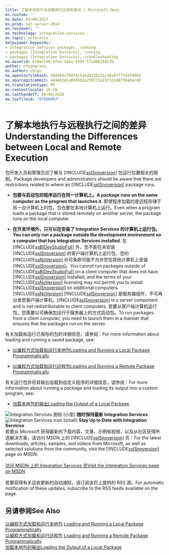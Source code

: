 ```yaml
---
title: 了解本地执行与远程执行之间的差异 | Microsoft Docs
ms.custom: ''
ms.date: 03/09/2017
ms.prod: sql-server-2014
ms.reviewer: ''
ms.technology: integration-services
ms.topic: reference
helpviewer_keywords:
- Integration Services packages, running
- packages [Integration Services], running
- packages [Integration Services], troubleshooting
ms.assetid: 610ee7d9-4fea-4aba-9395-57add826923b
author: chugugrace
ms.author: chugu
ms.openlocfilehash: 399584c790f4c5a5dd136121c58a5ff7743f4969
ms.sourcegitcommit: ad4d92dce894592a259721a1571b1d8736abacdb
ms.translationtype: MT
ms.contentlocale: zh-CN
ms.lasthandoff: 08/04/2020
ms.locfileid: "87688992"
---
```

# <a name="understanding-the-differences-between-local-and-remote-execution"></a><span data-ttu-id="c571a-102">了解本地执行与远程执行之间的差异</span><span class="sxs-lookup"><span data-stu-id="c571a-102">Understanding the Differences between Local and Remote Execution</span></span>
  <span data-ttu-id="c571a-103">包开发人员和管理员应了解与 [!INCLUDE[ssISnoversion](../../includes/ssisnoversion-md.md)] 包运行位置相关的限制。</span><span class="sxs-lookup"><span data-stu-id="c571a-103">Package developers and administrators should be aware that there are restrictions related to where an [!INCLUDE[ssISnoversion](../../includes/ssisnoversion-md.md)] package runs.</span></span>  
  
-   <span data-ttu-id="c571a-104">**包要与启动包的程序运行在同一计算机上。**</span><span class="sxs-lookup"><span data-stu-id="c571a-104">**A package runs on the same computer as the program that launches it**.</span></span> <span data-ttu-id="c571a-105">即使程序加载的是远程存储于另一台计算机上的包，包也要在本地计算机上运行。</span><span class="sxs-lookup"><span data-stu-id="c571a-105">Even when a program loads a package that is stored remotely on another server, the package runs on the local computer.</span></span>  
  
-   <span data-ttu-id="c571a-106">**在开发环境外，只可以在安装了 Integration Services 的计算机上运行包。**</span><span class="sxs-lookup"><span data-stu-id="c571a-106">**You can only run a package outside the development environment on a computer that has Integration Services installed**.</span></span> <span data-ttu-id="c571a-107">在 [!INCLUDE[ssBIDevStudioFull](../../includes/ssbidevstudiofull-md.md)] 外，您不能在未安装 [!INCLUDE[ssISnoversion](../../includes/ssisnoversion-md.md)] 的客户端计算机上运行包，您的 [!INCLUDE[ssNoVersion](../../includes/ssnoversion-md.md)] 许可条款可能不允许您在其他计算机上安装 [!INCLUDE[ssISnoversion](../../includes/ssisnoversion-md.md)]。</span><span class="sxs-lookup"><span data-stu-id="c571a-107">You cannot run packages outside of [!INCLUDE[ssBIDevStudioFull](../../includes/ssbidevstudiofull-md.md)] on a client computer that does not have [!INCLUDE[ssISnoversion](../../includes/ssisnoversion-md.md)] installed, and the terms of your [!INCLUDE[ssNoVersion](../../includes/ssnoversion-md.md)] licensing may not permit you to install [!INCLUDE[ssISnoversion](../../includes/ssisnoversion-md.md)] on additional computers.</span></span> [!INCLUDE[ssNoVersion](../../includes/ssnoversion-md.md)] <span data-ttu-id="c571a-108">[!INCLUDE[ssISnoversion](../../includes/ssisnoversion-md.md)] 是服务器组件，不可再分发至客户端计算机。</span><span class="sxs-lookup"><span data-stu-id="c571a-108">[!INCLUDE[ssISnoversion](../../includes/ssisnoversion-md.md)] is a server component and is not redistributable to client computers.</span></span> <span data-ttu-id="c571a-109">若要从客户端计算机运行包，您需要以可确保包运行于服务器上的方式启动包。</span><span class="sxs-lookup"><span data-stu-id="c571a-109">To run packages from a client computer, you need to launch them in a manner that ensures that the packages run on the server.</span></span>  
  
 <span data-ttu-id="c571a-110">有关加载和运行已保存的包的详细信息，请参阅：</span><span class="sxs-lookup"><span data-stu-id="c571a-110">For more information about loading and running a saved package, see:</span></span>  
  
-   [<span data-ttu-id="c571a-111">以编程方式加载和运行本地包</span><span class="sxs-lookup"><span data-stu-id="c571a-111">Loading and Running a Local Package Programmatically</span></span>](../run-manage-packages-programmatically/loading-and-running-a-local-package-programmatically.md)  
  
-   [<span data-ttu-id="c571a-112">以编程方式加载和运行远程包</span><span class="sxs-lookup"><span data-stu-id="c571a-112">Loading and Running a Remote Package Programmatically</span></span>](../run-manage-packages-programmatically/loading-and-running-a-remote-package-programmatically.md)  
  
 <span data-ttu-id="c571a-113">有关运行包并将其输出加载到自定义程序的详细信息，请参阅：</span><span class="sxs-lookup"><span data-stu-id="c571a-113">For more information about running a package and loading its output into a custom program, see:</span></span>  
  
-   [<span data-ttu-id="c571a-114">加载本地包的输出</span><span class="sxs-lookup"><span data-stu-id="c571a-114">Loading the Output of a Local Package</span></span>](../run-manage-packages-programmatically/loading-the-output-of-a-local-package.md)  
  
<span data-ttu-id="c571a-115">![Integration Services 图标 (小型) ](../media/dts-16.gif "集成服务图标（小）")  **随时保持最新 Integration Services**</span><span class="sxs-lookup"><span data-stu-id="c571a-115">![Integration Services icon (small)](../media/dts-16.gif "Integration Services icon (small)")  **Stay Up to Date with Integration Services**</span></span><br /> <span data-ttu-id="c571a-116">若要从 Microsoft 获得最新的下载内容、文章、示例和视频，以及从社区获得所选解决方案，请访问 MSDN 上的 [!INCLUDE[ssISnoversion](../../includes/ssisnoversion-md.md)] 页：</span><span class="sxs-lookup"><span data-stu-id="c571a-116">For the latest downloads, articles, samples, and videos from Microsoft, as well as selected solutions from the community, visit the [!INCLUDE[ssISnoversion](../../includes/ssisnoversion-md.md)] page on MSDN:</span></span><br /><br /> [<span data-ttu-id="c571a-117">访问 MSDN 上的 Integration Services 页</span><span class="sxs-lookup"><span data-stu-id="c571a-117">Visit the Integration Services page on MSDN</span></span>](https://go.microsoft.com/fwlink/?LinkId=136655)<br /><br /> <span data-ttu-id="c571a-118">若要获得有关这些更新的自动通知，请订阅该页上提供的 RSS 源。</span><span class="sxs-lookup"><span data-stu-id="c571a-118">For automatic notification of these updates, subscribe to the RSS feeds available on the page.</span></span>  
  
## <a name="see-also"></a><span data-ttu-id="c571a-119">另请参阅</span><span class="sxs-lookup"><span data-stu-id="c571a-119">See Also</span></span>  
 <span data-ttu-id="c571a-120">[以编程方式加载和运行本地包](../run-manage-packages-programmatically/loading-and-running-a-local-package-programmatically.md) </span><span class="sxs-lookup"><span data-stu-id="c571a-120">[Loading and Running a Local Package Programmatically](../run-manage-packages-programmatically/loading-and-running-a-local-package-programmatically.md) </span></span>  
 <span data-ttu-id="c571a-121">[以编程方式加载和运行远程包](../run-manage-packages-programmatically/loading-and-running-a-remote-package-programmatically.md) </span><span class="sxs-lookup"><span data-stu-id="c571a-121">[Loading and Running a Remote Package Programmatically](../run-manage-packages-programmatically/loading-and-running-a-remote-package-programmatically.md) </span></span>  
 [<span data-ttu-id="c571a-122">加载本地包的输出</span><span class="sxs-lookup"><span data-stu-id="c571a-122">Loading the Output of a Local Package</span></span>](../run-manage-packages-programmatically/loading-the-output-of-a-local-package.md)  
  
  
